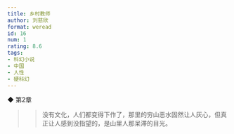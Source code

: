 ```yaml
---
title: 乡村教师
author: 刘慈欣
format: weread
id: 16
num: 1
rating: 8.6
tags:
- 科幻小说
- 中国
- 人性
- 硬科幻
---
```


◆ 第2章

>> 没有文化，人们都变得下作了，那里的穷山恶水固然让人灰心，但真正让人感到没指望的，是山里人那呆滞的目光。

